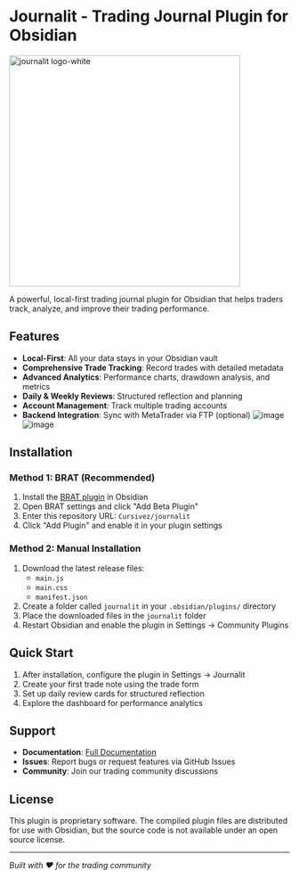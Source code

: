 # Journalit - Trading Journal Plugin for Obsidian

<img width="415" alt="journalit logo-white" src="https://github.com/user-attachments/assets/ab7232d4-1352-4658-a284-86029c0246f1" />


A powerful, local-first trading journal plugin for Obsidian that helps traders track, analyze, and improve their trading performance.

## Features

- **Local-First**: All your data stays in your Obsidian vault
- **Comprehensive Trade Tracking**: Record trades with detailed metadata
- **Advanced Analytics**: Performance charts, drawdown analysis, and metrics
- **Daily & Weekly Reviews**: Structured reflection and planning
- **Account Management**: Track multiple trading accounts
- **Backend Integration**: Sync with MetaTrader via FTP (optional)
![image](https://github.com/user-attachments/assets/4305b932-9f63-4202-ac91-b4985004b28b)
![image](https://github.com/user-attachments/assets/f8bc3554-c7ee-4845-b4bb-31bd5ad34a1b)

## Installation

### Method 1: BRAT (Recommended)

1. Install the [BRAT plugin](https://github.com/TfTHacker/obsidian42-brat) in Obsidian
2. Open BRAT settings and click "Add Beta Plugin"
3. Enter this repository URL: `Cursivez/journalit`
4. Click "Add Plugin" and enable it in your plugin settings

### Method 2: Manual Installation

1. Download the latest release files:
   - `main.js`
   - `main.css` 
   - `manifest.json`
2. Create a folder called `journalit` in your `.obsidian/plugins/` directory
3. Place the downloaded files in the `journalit` folder
4. Restart Obsidian and enable the plugin in Settings → Community Plugins

## Quick Start

1. After installation, configure the plugin in Settings → Journalit
2. Create your first trade note using the trade form
3. Set up daily review cards for structured reflection
4. Explore the dashboard for performance analytics

## Support

- **Documentation**: [Full Documentation](https://github.com/Cursivez/jouranlit-repo)
- **Issues**: Report bugs or request features via GitHub Issues
- **Community**: Join our trading community discussions

## License

This plugin is proprietary software. The compiled plugin files are distributed for use with Obsidian, but the source code is not available under an open source license.

---

*Built with ♥ for the trading community*
